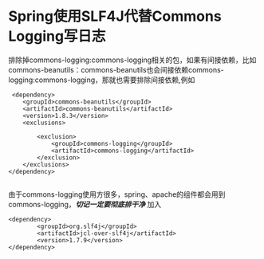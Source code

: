 #  Spring使用SLF4J代替Commons Logging写日志


排除掉commons-logging:commons-logging相关的包，如果有间接依赖，比如commons-beanutils：commons-beanutils也会间接依赖commons-logging:commons-logging，那就也需要排除间接依赖,例如

```
 <dependency>
    <groupId>commons-beanutils</groupId>
    <artifactId>commons-beanutils</artifactId>
    <version>1.8.3</version>
    <exclusions>

        <exclusion>
            <groupId>commons-logging</groupId>
            <artifactId>commons-logging</artifactId>
        </exclusion>
    </exclusions>
</dependency>
                
```    

由于commons-logging使用方很多，spring、apache的组件都会用到commons-logging，***切记一定要彻底排干净***
加入
```
<dependency>
        <groupId>org.slf4j</groupId>
        <artifactId>jcl-over-slf4j</artifactId>
        <version>1.7.9</version>
</dependency>

```









            